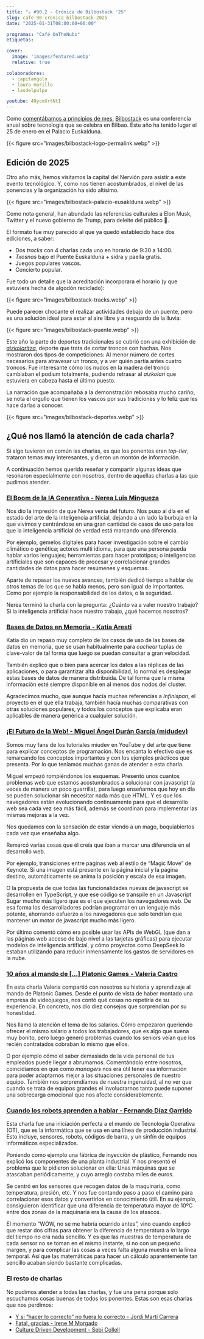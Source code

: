 ```yaml
---
title: "☕️ #90.2 - Crónica de Bilbostack '25"
slug: cafe-90-cronica-bilbostack-2025
date: "2025-01-31T08:00:00+00:00"

programas: "Café OnTheNubs"
etiquetas:

cover:
  image: 'images/featured.webp'
  relative: true

colaboradores:
  - capitangolo
  - laura morillo
  - lasdelpulpo

youtube: 49ycmXrtNtI
---
```


Como [comentábamos a principios de mes](https://www.notion.so/89-Entrevista-a-Bilbostack-16f6a5a67719802cb10ac080fb02e8dd?pvs=21), [Bilbostack](https://bilbostack.com/) es una conferencia anual sobre tecnología que se celebra en Bilbao. Este año ha tenido lugar el 25 de enero en el Palacio Euskalduna.

{{< figure src="images/bilbostack-logo-permalink.webp" >}}


## Edición de 2025

Otro año más, hemos visitamos la capital del Nervión para asistir a este evento tecnológico. Y, como nos tienen acostumbrados, el nivel de las ponencias y la organización ha sido altísimo.

{{< figure src="images/bilbostack-palacio-eusaklduna.webp" >}}

Como nota general, han abundado las referencias culturales a Elon Musk, Twitter y el nuevo gobierno de Trump, para deleite del público 🙂.

El formato fue muy parecido al que ya quedó establecido hace dos ediciones, a saber:

- Dos *tracks* con 4 charlas cada uno en horario de 9:30 a 14:00.
- *Txosnas* bajo el Puente Euskalduna + sidra y paella gratis.
- Juegos populares vascos.
- Concierto popular.

Fue todo un detalle que la acreditación incorporara el horario (y que estuviera hecha de algodón reciclado):

{{< figure src="images/bilbostack-tracks.webp" >}}

Puede parecer chocante el realizar actividades debajo de un puente, pero es una solución ideal para estar al aire libre y a resguardo de la lluvia:

{{< figure src="images/bilbostack-puente.webp" >}}

Este año la parte de deportes tradicionales se cubrió con una exhibición de [*aizkolaritza*](https://es.wikipedia.org/wiki/Aizcolari), deporte que trata de cortar troncos con hachas. Nos mostraron dos tipos de competiciones: Al menor número de cortes necesarios para atravesar un tronco, y a ver quién partía antes cuatro troncos. Fue interesante cómo los nudos en la madera del tronco cambiaban el podium totalmente, pudiendo retrasar al *aizkolari* que estuviera en cabeza hasta el último puesto.

La narración que acompañaba a la demonstración rebosaba mucho cariño, se nota el orgullo que tienen los vascos por sus tradiciones y lo feliz que les hace darlas a conocer.

{{< figure src="images/bilbostack-deportes.webp" >}}


## ¿Qué nos llamó la atención de cada charla?

Si algo tuvieron en común las charlas, es que los ponentes eran *top-tier*, trataron temas muy interesantes, y dieron un montón de información.

A continuación hemos querido reseñar y compartir algunas ideas que resonaron especialmente con nosotros, dentro de aquellas charlas a las que pudimos atender.


### [**El Boom de la IA Generativa - Nerea Luis Mingueza**](https://bilbostack.com/speakers/nerea-luis/#talk)

Nos dio la impresión de que Nerea venía del futuro. Nos puso al día en el estado del arte de la inteligencia artificial, dejando a un lado la burbuja en la que vivimos y centrándose en una gran cantidad de casos de uso para los que la inteligencia artificial de verdad está marcando una diferencia.

Por ejemplo, gemelos digitales para hacer investigación sobre el cambio climático o genética; actores multi idioma, para que una persona pueda hablar varios lenguajes; herramientas para hacer prototipos; o inteligencias artificiales que son capaces de procesar y correlacionar grandes cantidades de datos para hacer resúmenes y esquemas.

Aparte de repasar los nuevos avances, también dedicó tiempo a hablar de otros temas de los que se habla menos, pero son igual de importantes. Como por ejemplo la responsabilidad de los datos, o la seguridad.

Nerea terminó la charla con la pregunta: ¿Cuánto va a valer nuestro trabajo? Si la inteligencia artificial hace nuestro trabajo, ¿qué hacemos nosotros?


### [Bases de Datos en Memoria - Katia Aresti](https://bilbostack.com/speakers/katia-aresti/#talk)

Katia dio un repaso muy completo de los casos de uso de las bases de datos en memoria, que se usan habitualmente para *cachear* tuplas de clave-valor de tal forma que luego se puedan consultar a gran velocidad.

También explicó que o bien para acercar los datos a las réplicas de las aplicaciones, o para garantizar alta disponibilidad, lo normal es desplegar estas bases de datos de manera distribuida. De tal forma que la misma información esté siempre disponible en al menos dos nodos del cluster.

Agradecimos mucho, que aunque hacía muchas referencias a *Infinispan*, el proyecto en el que ella trabaja, también hacía muchas comparativas con otras soluciones populares, y todos los conceptos que explicaba eran aplicables de manera genérica a cualquier solución.


### [¡El Futuro de la Web! - Miguel Ángel Durán García (**midudev)**](https://bilbostack.com/speakers/miguel-angel-duran/#talk)

Somos muy fans de los tutoriales miudev en YouTube y del arte que tiene para explicar conceptos de programación. Nos encanta lo efectivo que es remarcando los conceptos importantes y con los ejemplos prácticos que presenta. Por lo que teníamos muchas ganas de atender a esta charla.

Miguel empezó rompiéndonos los esquemas. Presentó unos cuantos problemas web que estamos acostumbrados a solucionar con javascript (a veces de manera un poco guarrilla), para luego enseñarnos que hoy en día se pueden solucionar sin necesitar nada más que  HTML. Y es que los navegadores están evolucionando continuamente para que el desarrollo web sea cada vez sea más fácil, además se coordinan para implementar las mismas mejoras a la vez.

Nos quedamos con la sensación de estar viendo a un mago, boquiabiertos cada vez que enseñaba algo.

Remarcó varias cosas que él creía que iban a marcar una diferencia en el desarrollo web.

Por ejemplo, transiciones entre páginas web al estilo de “Magic Move” de Keynote. Si una imagen está presente en la página inicial y la página destino, automáticamente se anima la posición y escala de esa imagen.

O la propuesta de que todas las funcionalidades nuevas de javascript se desarrollen en TypeScript, y que ese código se transpile en un Javascript Sugar mucho más ligero que es el que ejecuten los navegadores web. De esa forma los desarrolladores podrían programar en un lenguaje más potente, ahorrando esfuerzo a los navegadores que solo tendrían que mantener un motor de javascript mucho más ligero.

Por último comentó cómo era posible usar las APIs de WebGL (que dan a las páginas web acceso de bajo nivel a las tarjetas gráficas) para ejecutar modelos de inteligencia artificial, y cómo proyectos como DeepSeek lo estaban utilizando para reducir inmensamente los gastos de servidores en la nube.


### [10 años al mando de […] Platonic Games - Valeria Castro](https://bilbostack.com/speakers/valeria-castro/#talk)

En esta charla Valeria compartió con nosotros su historia y aprendizaje al mando de Platonic Games. Desde el punto de vista de haber montado una empresa de videojuegos, nos contó qué cosas no repetiría de su experiencia. En concreto, nos dio diez consejos que sorprendían por su honestidad.

Nos llamó la atención el tema de los salarios. Cómo empezaron queriendo ofrecer el mismo salario a todos los trabajadores, que es algo que suena muy bonito, pero luego generó problemas cuando los seniors veían que los recién contratados cobraban lo mismo que ellos.

O por ejemplo cómo el saber demasiado de la vida personal de tus empleados puede llegar a abrumarnos. Comentándolo entre nosotros, coincidíamos en que como *managers* nos era útil tener esa información para poder adaptarnos mejor a las situaciones personales de nuestro equipo. También nos sorprendíamos de nuestra ingenuidad, al no ver que cuando se trata de equipos grandes el involucrarnos tanto puede suponer una sobrecarga emocional que nos afecte considerablemente.


### [Cuando los robots aprenden a hablar - Fernando Díaz Garrido](https://bilbostack.com/speakers/fernando-diaz/#talk)

Esta charla fue una iniciación perfecta a el mundo de Tecnología Operativa (OT), que es la informática que se usa en una línea de producción industrial. Esto incluye, sensores, robots, códigos de barra, y un sinfín de equipos informáticos especializados.

Poniendo como ejemplo una fábrica de inyección de plástico, Fernando nos explicó los componentes de una planta industrial. Y nos presentó el problema que le pidieron solucionar en ella: Unas máquinas que se atascaban periódicamente, y cuyo arreglo costaba miles de euros.

Se centró en los sensores que recogen datos de la maquinaria, como temperatura, presión, etc. Y nos fue contando paso a paso el camino para correlacionar esos datos y convertirlos en conocimiento útil. En su ejemplo, consiguieron identificar que una diferencia de temperatura mayor de 10ºC entre dos zonas de la maquinaria era la causa de los atascos.

El momento “WOW, no se me habría ocurrido antes”, vino cuando explicó que restar dos cifras para obtener la diferencia de temperatura a lo largo del tiempo no era nada sencillo. Y es que las muestras de temperatura de cada sensor no se toman en el mismo instante, si no con un pequeño margen, y para complicar las cosas a veces falta alguna muestra en la línea temporal. Así que las matemáticas para hacer un cálculo aparentemente tan sencillo acaban siendo bastante complicadas.


### El resto de charlas

No pudimos atender a todas las charlas, y fue una pena porque solo escuchamos cosas buenas de todos los ponentes. Estas son esas charlas que nos perdimos:

- [Y si “hacer lo correcto” no fuera lo correcto - Jordi Martí Carrera](https://bilbostack.com/speakers/jordi-marti/#talk)
- [Fatal, gracias - Irene M Morgado](https://bilbostack.com/speakers/irene-morgado/#talk)
- [Culture Driven Development - Sebi Collell](https://bilbostack.com/speakers/sebi-collell/#talk)
